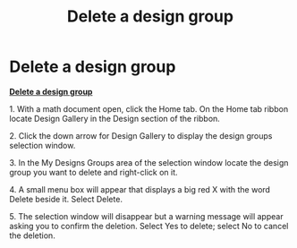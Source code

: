 ﻿---
title: Delete a design group
category: tutorials
---

# Delete a design group

**<u>Delete a design group</u>**

1\. With a math document open, click the Home tab. On the Home tab ribbon locate Design Gallery in the Design section of the ribbon.

2\. Click the down arrow for Design Gallery to display the design groups selection window.

3\. In the My Designs Groups area of the selection window locate the design group you want to delete and right-click on it.

4\. A small menu box will appear that displays a big red X with the word Delete beside it. Select Delete.

5\. The selection window will disappear but a warning message will appear asking you to confirm the deletion. Select Yes to delete; select No to cancel the deletion.
